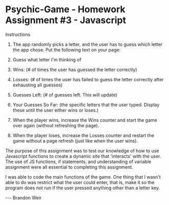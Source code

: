 # Psychic-Game - Homework Assignment #3 - Javascript

Instructions

1.  The app randomly picks a letter, and the user has to guess which letter the app chose. Put the following text on your page:

2.  Guess what letter I'm thinking of

3.  Wins: (# of times the user has guessed the letter correctly)

4.  Losses: (# of times the user has failed to guess the letter correctly after exhausting all guesses)

5.  Guesses Left: (# of guesses left. This will update)

6.  Your Guesses So Far: (the specific letters that the user typed. Display these until the user either wins or loses.)

7.  When the player wins, increase the Wins counter and start the game over again (without refreshing the page).

8.  When the player loses, increase the Losses counter and restart the game without a page refresh (just like when the user wins).

The purpose of this assignment was to test our knowledge of how to use Javascript functions to create a dynamic site that 'interacts' with the user. The use of
JS functions, if statements, and understanding of variable assignment were all essential to completing this assignment.

I was able to code the main functions of the game. One thing that I wasn't able to do was restrict what the user could enter, that is, make it so the program does not run
if the user pressed anything other than a letter key.

--- Brandon Weir
